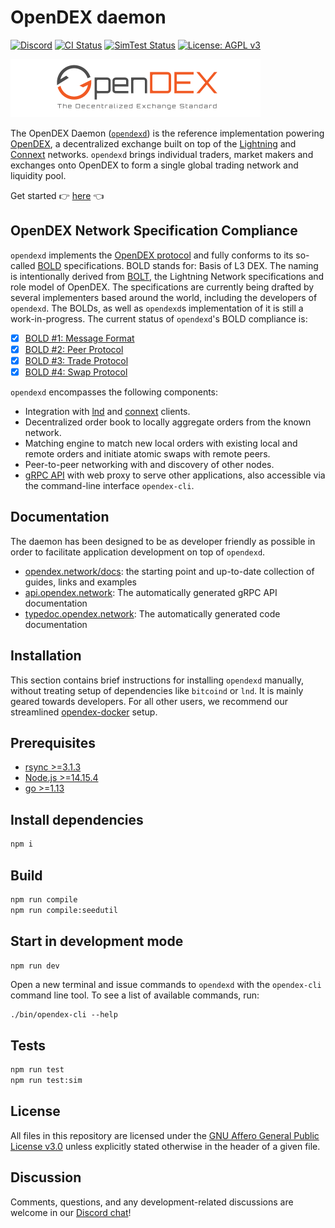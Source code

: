 # OpenDEX daemon

[![Discord](https://img.shields.io/discord/628640072748761118.svg)](https://discord.gg/RnXFHpn)
[![CI Status](https://github.com/opendexnetwork/opendexd/workflows/CI/badge.svg)](https://github.com/opendexnetwork/opendexd/actions?query=workflow%3ACI)
[![SimTest Status](https://github.com/opendexnetwork/opendexd/workflows/Simulation%20tests/badge.svg)](https://github.com/opendexnetwork/opendexd/actions?query=workflow%3A%22Simulation+tests%22)
[![License: AGPL v3](https://img.shields.io/badge/License-AGPL%20v3-blue.svg)](https://www.gnu.org/licenses/agpl-3.0)


![OpenDEX logo](logo.png)

The OpenDEX Daemon ([`opendexd`](https://github.com/opendexnetwork/opendexd)) is the reference implementation powering [OpenDEX](https://opendex.network), a decentralized exchange built on top of the [Lightning](https://lightning.network/) and [Connext](https://connext.network/) networks. `opendexd` brings individual traders, market makers and exchanges onto OpenDEX to form a single global trading network and liquidity pool.

Get started 👉 [here](https://opendex.network/docs/start-earning/market-maker-guide) 👈

## OpenDEX Network Specification Compliance
`opendexd` implements the [OpenDEX protocol](https://opendex.network) and fully conforms to its so-called [BOLD](https://opendex.network/read/00-introduction) specifications. BOLD stands for:
Basis of L3 DEX. The naming is intentionally derived from [BOLT](https://github.com/lightningnetwork/lightning-rfc), the Lightning Network specifications and role model of OpenDEX. The specifications are currently being drafted by several implementers based around the world, including the developers of `opendexd`. The BOLDs, as well as `opendexd`s implementation of it is still a work-in-progress. The current status of `opendexd`'s BOLD compliance is:
  - [X] [BOLD #1: Message Format](https://opendex.network/read/01-message-format)
  - [X] [BOLD #2: Peer Protocol](https://opendex.network/read/02-peer-protocol)
  - [X] [BOLD #3: Trade Protocol](https://opendex.network/read/03-trade-protocol)
  - [X] [BOLD #4: Swap Protocol](https://opendex.network/read/04-swap-protocol)

`opendexd` encompasses the following components:

* Integration with [lnd](https://github.com/lightningnetwork/lnd) and [connext](https://github.com/connext/rest-api-client) clients.
* Decentralized order book to locally aggregate orders from the known network.
* Matching engine to match new local orders with existing local and remote orders and initiate atomic swaps with remote peers.
* Peer-to-peer networking with and discovery of other nodes.
* [gRPC API](https://grpc.io/) with web proxy to serve other applications, also accessible via the command-line interface `opendex-cli`.

## Documentation

The daemon has been designed to be as developer friendly as possible in order to facilitate application development on top of `opendexd`.
* [opendex.network/docs](https://opendex.network/docs): the starting point and up-to-date collection of guides, links and examples
* [api.opendex.network](https://api.opendex.network): The automatically generated gRPC API documentation
* [typedoc.opendex.network](https://typedoc.opendex.network): The automatically generated code documentation

## Installation

This section contains brief instructions for installing `opendexd` manually, without treating setup of dependencies like `bitcoind` or `lnd`. It is mainly geared towards developers. For all other users, we recommend our streamlined [opendex-docker](https://opendex.network/docs/start-earning/market-maker-guide) setup.

## Prerequisites
- [rsync >=3.1.3](https://rsync.samba.org/)
- [Node.js >=14.15.4](https://nodejs.org/en/download/)
- [go >=1.13](https://golang.org/)

## Install dependencies
```bash
npm i
```

## Build
```bash
npm run compile
npm run compile:seedutil
```

## Start in development mode
```bash
npm run dev
```

Open a new terminal and issue commands to `opendexd` with the `opendex-cli` command line tool. To see a list of available commands, run:

```
./bin/opendex-cli --help
```

## Tests
```bash
npm run test
npm run test:sim
```

## License

All files in this repository are licensed under the [GNU Affero General Public License v3.0](LICENSE) unless explicitly stated otherwise in the header of a given file.

## Discussion

Comments, questions, and any development-related discussions are welcome in our [Discord chat](https://discord.gg/RnXFHpn)!
